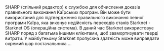 SHARP (спільний редактор) є службою для обчислення доказів правильного виконання Каїрських програм. Він може бути використаний для підтвердження правильного виконання певної програми Каїра, яка виконує недійсність переходів станів Starknet - Starknet OS (операційна система). В даний час Starknet використовує SHARP поряд з багатьма іншими клієнтами, щоб заамортизувати тверді витрати. У майбутньому Starknet пропускна здатність може виправдати окремий шар постачальника ...